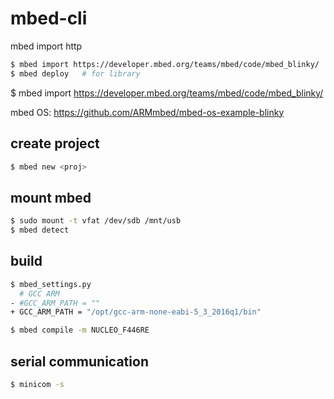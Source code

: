 mbed-cli
====

mbed import http

```sh
$ mbed import https://developer.mbed.org/teams/mbed/code/mbed_blinky/
$ mbed deploy   # for library
```

$ mbed import https://developer.mbed.org/teams/mbed/code/mbed_blinky/

mbed OS: https://github.com/ARMmbed/mbed-os-example-blinky


## create project

```sh
$ mbed new <proj>
```

## mount mbed

```sh
$ sudo mount -t vfat /dev/sdb /mnt/usb
$ mbed detect
```


## build

```sh
$ mbed_settings.py
  # GCC ARM
- #GCC_ARM_PATH = ""
+ GCC_ARM_PATH = "/opt/gcc-arm-none-eabi-5_3_2016q1/bin"
```

```sh
$ mbed compile -m NUCLEO_F446RE
```


## serial communication

```sh
$ minicom -s
```
